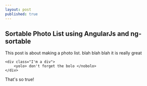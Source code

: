 ```yaml
---
layout: post
published: true
---
```


## Sortable Photo List using AngularJs and ng-sortable
This post is about making a photo list. blah blah blah it is really great 
    
    <div class="I'm a div">
        <yolo> don't forget the bolo </nobolo>
    </div>
    
That's so true!
